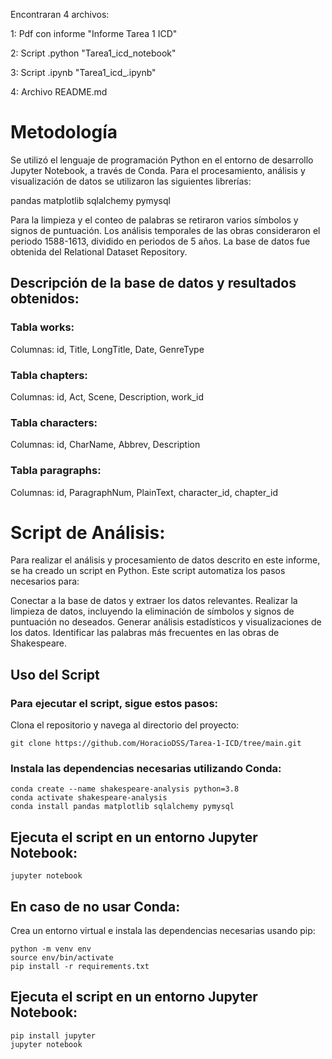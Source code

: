 Encontraran 4 archivos: 

1: Pdf con informe "Informe Tarea 1 ICD"

2: Script .python "Tarea1_icd_notebook"

3: Script .ipynb "Tarea1_icd_.ipynb"

4: Archivo README.md

# Metodología
Se utilizó el lenguaje de programación Python en el entorno de desarrollo Jupyter Notebook, a través de Conda. Para el procesamiento, análisis y visualización de datos se utilizaron las siguientes librerías:

pandas
matplotlib
sqlalchemy
pymysql

Para la limpieza y el conteo de palabras se retiraron varios símbolos y signos de puntuación. Los análisis temporales de las obras consideraron el periodo 1588-1613, dividido en periodos de 5 años. La base de datos fue obtenida del Relational Dataset Repository.

## Descripción de la base de datos y resultados obtenidos: 

### Tabla works:
Columnas: id, Title, LongTitle, Date, GenreType

### Tabla chapters:
Columnas: id, Act, Scene, Description, work_id

### Tabla characters:
Columnas: id, CharName, Abbrev, Description

### Tabla paragraphs:
Columnas: id, ParagraphNum, PlainText, character_id, chapter_id

# Script de Análisis:
Para realizar el análisis y procesamiento de datos descrito en este informe, se ha creado un script en Python. Este script automatiza los pasos necesarios para:

Conectar a la base de datos y extraer los datos relevantes.
Realizar la limpieza de datos, incluyendo la eliminación de símbolos y signos de puntuación no deseados.
Generar análisis estadísticos y visualizaciones de los datos.
Identificar las palabras más frecuentes en las obras de Shakespeare.

##  Uso del Script
### Para ejecutar el script, sigue estos pasos:
Clona el repositorio y navega al directorio del proyecto:

``` git clone https://github.com/HoracioDSS/Tarea-1-ICD/tree/main.git ```

### Instala las dependencias necesarias utilizando Conda:
```
conda create --name shakespeare-analysis python=3.8
conda activate shakespeare-analysis
conda install pandas matplotlib sqlalchemy pymysql 
```
## Ejecuta el script en un entorno Jupyter Notebook:

```jupyter notebook ```

## En caso de no usar Conda: 
Crea un entorno virtual e instala las dependencias necesarias usando pip:
```
python -m venv env
source env/bin/activate   
pip install -r requirements.txt
```

## Ejecuta el script en un entorno Jupyter Notebook:
```
pip install jupyter
jupyter notebook
```





